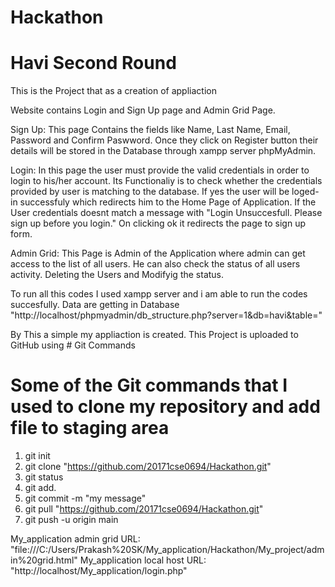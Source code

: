 # Hackathon 
# Havi Second Round
This is the Project that as a creation of appliaction

Website contains Login and Sign Up page and Admin Grid Page.

Sign Up: This page Contains the fields like Name, Last Name, Email, Password and Confirm Paswword. Once they click on Register button their details will be stored in the Database through xampp server phpMyAdmin.

Login: In this page the user must provide the valid credentials in order to login to his/her account. Its Functionaliy is to check whether the credentials provided by user is matching to the database. If yes the user will be loged-in successfuly which redirects him to the Home Page of Application. If the User credentials doesnt match a message with "Login Unsuccesfull. Please sign up before you login." On clicking ok it redirects the page to sign up form.

Admin Grid: This Page is Admin of the Application where admin can get access to the list of all users.
He can also check the status of all users activity. Deleting the Users and Modifyig the status.

To run all this codes I used xampp server and i am able to run the codes succesfully. 
Data are getting in Database "http://localhost/phpmyadmin/db_structure.php?server=1&db=havi&table="

By This a simple my appliaction is created.
This Project is uploaded to GitHub using # Git Commands
# Some of the Git commands that I used to clone my repository and add file to staging area 
1. git init
2. git clone "https://github.com/20171cse0694/Hackathon.git"
2. git status
3. git add. 
4. git commit -m "my message"
5. git pull "https://github.com/20171cse0694/Hackathon.git"
6. git push -u origin main

My_application admin grid URL: "file:///C:/Users/Prakash%20SK/My_application/Hackathon/My_project/admin%20grid.html"
My_application local host URL: "http://localhost/My_application/login.php"



